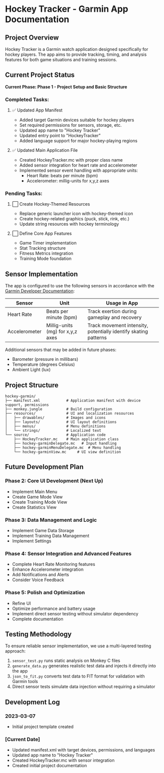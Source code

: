 # Hockey Tracker - Garmin App Documentation

## Project Overview
Hockey Tracker is a Garmin watch application designed specifically for hockey players. The app aims to provide tracking, timing, and analysis features for both game situations and training sessions.

## Current Project Status
**Current Phase: Phase 1 - Project Setup and Basic Structure**

### Completed Tasks:
1. ✅ Updated App Manifest
   - Added target Garmin devices suitable for hockey players
   - Set required permissions for sensors, storage, etc.
   - Updated app name to "Hockey Tracker"
   - Updated entry point to "HockeyTracker"
   - Added language support for major hockey-playing regions

2. ✅ Updated Main Application File
   - Created HockeyTracker.mc with proper class name
   - Added sensor integration for heart rate and accelerometer
   - Implemented sensor event handling with appropriate units:
     - Heart Rate: beats per minute (bpm)
     - Accelerometer: millig-units for x,y,z axes

### Pending Tasks:
1. ⬜ Create Hockey-Themed Resources
   - Replace generic launcher icon with hockey-themed icon
   - Create hockey-related graphics (puck, stick, rink, etc.)
   - Update string resources with hockey terminology

2. ⬜ Define Core App Features
   - Game Timer implementation
   - Stat Tracking structure
   - Fitness Metrics integration
   - Training Mode foundation

## Sensor Implementation
The app is configured to use the following sensors in accordance with the [Garmin Developer Documentation](https://developer.garmin.com/connect-iq/core-topics/sensors/):

| Sensor | Unit | Usage in App |
|--------|------|-------------|
| Heart Rate | Beats per minute (bpm) | Track exertion during gameplay and recovery |
| Accelerometer | Millig-units (mg) for x,y,z axes | Track movement intensity, potentially identify skating patterns |

Additional sensors that may be added in future phases:
- Barometer (pressure in millibars)
- Temperature (degrees Celsius)
- Ambient Light (lux)

## Project Structure
```
hockey-garmin/
├── manifest.xml            # Application manifest with device support, permissions
├── monkey.jungle           # Build configuration
├── resources/              # UI and localization resources
│   ├── drawables/          # Images and icons
│   ├── layouts/            # UI layout definitions
│   ├── menus/              # Menu definitions
│   └── strings/            # Localized text
└── source/                 # Application code
    ├── HockeyTracker.mc    # Main application class
    ├── hockey-garminDelegate.mc   # Input handling
    ├── hockey-garminMenuDelegate.mc  # Menu handling
    └── hockey-garminView.mc     # UI view definition
```

## Future Development Plan

### Phase 2: Core UI Development (Next Up)
- Implement Main Menu
- Create Game Mode View
- Create Training Mode View
- Create Statistics View

### Phase 3: Data Management and Logic
- Implement Game Data Storage
- Implement Training Data Management
- Implement Settings

### Phase 4: Sensor Integration and Advanced Features
- Complete Heart Rate Monitoring features
- Enhance Accelerometer integration
- Add Notifications and Alerts
- Consider Voice Feedback

### Phase 5: Polish and Optimization
- Refine UI
- Optimize performance and battery usage
- Implement direct sensor testing without simulator dependency
- Complete documentation

## Testing Methodology

To ensure reliable sensor implementation, we use a multi-layered testing approach:

1. `sensor_test.py` runs static analysis on Monkey C files
2. `generate_data.py` generates realistic test data and injects it directly into the app
3. `json_to_fit.py` converts test data to FIT format for validation with Garmin tools
4. Direct sensor tests simulate data injection without requiring a simulator

## Development Log

### 2023-03-07
- Initial project template created

### [Current Date]
- Updated manifest.xml with target devices, permissions, and languages
- Updated app name to "Hockey Tracker"
- Created HockeyTracker.mc with sensor integration
- Created initial project documentation 